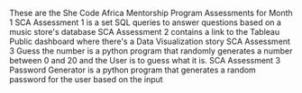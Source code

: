 These are the She Code Africa Mentorship Program Assessments for Month 1
SCA Assessment 1 is a set SQL queries to answer questions based on a music store's database
SCA Assessment 2 contains a link to the Tableau Public dashboard where there's a Data Visualization story
SCA Assessment 3 Guess the number is a python program that randomly generates a number between 0 and 20 and the User is to guess what it is.
SCA Assessment 3 Password Generator is a python program that generates a random password for the user based on the input